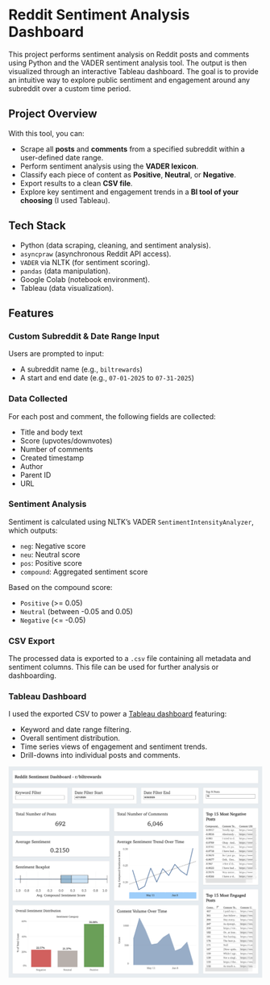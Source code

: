 # Reddit Sentiment Analysis Dashboard

This project performs sentiment analysis on Reddit posts and comments using Python and the VADER sentiment analysis tool. The output is then visualized through an interactive Tableau dashboard. The goal is to provide an intuitive way to explore public sentiment and engagement around any subreddit over a custom time period.

## Project Overview

With this tool, you can:

- Scrape all **posts** and **comments** from a specified subreddit within a user-defined date range.
- Perform sentiment analysis using the **VADER lexicon**.  
- Classify each piece of content as **Positive**, **Neutral**, or **Negative**.  
- Export results to a clean **CSV file**.  
- Explore key sentiment and engagement trends in a **BI tool of your choosing** (I used Tableau).  

## Tech Stack

- Python (data scraping, cleaning, and sentiment analysis).  
- `asyncpraw` (asynchronous Reddit API access).  
- `VADER` via NLTK (for sentiment scoring).  
- `pandas` (data manipulation).  
- Google Colab (notebook environment).  
- Tableau (data visualization).  

## Features

### Custom Subreddit & Date Range Input

Users are prompted to input:
- A subreddit name (e.g., `biltrewards`)
- A start and end date (e.g., `07-01-2025` to `07-31-2025`)

### Data Collected

For each post and comment, the following fields are collected:

- Title and body text  
- Score (upvotes/downvotes)  
- Number of comments  
- Created timestamp  
- Author  
- Parent ID  
- URL  

### Sentiment Analysis

Sentiment is calculated using NLTK’s VADER `SentimentIntensityAnalyzer`, which outputs:

- `neg`: Negative score  
- `neu`: Neutral score  
- `pos`: Positive score  
- `compound`: Aggregated sentiment score  

Based on the compound score:

- `Positive` (>= 0.05)  
- `Neutral` (between -0.05 and 0.05)  
- `Negative` (<= -0.05)  

### CSV Export

The processed data is exported to a `.csv` file containing all metadata and sentiment columns. This file can be used for further analysis or dashboarding.

### Tableau Dashboard

I used the exported CSV to power a [Tableau dashboard](https://public.tableau.com/app/profile/nikolai.miranda/viz/reddit-sentiment-analysis/Dashboard1) featuring:

- Keyword and date range filtering.
- Overall sentiment distribution.
- Time series views of engagement and sentiment trends.  
- Drill-downs into individual posts and comments.

![Dashboard Screenshot](dashboard.png)

